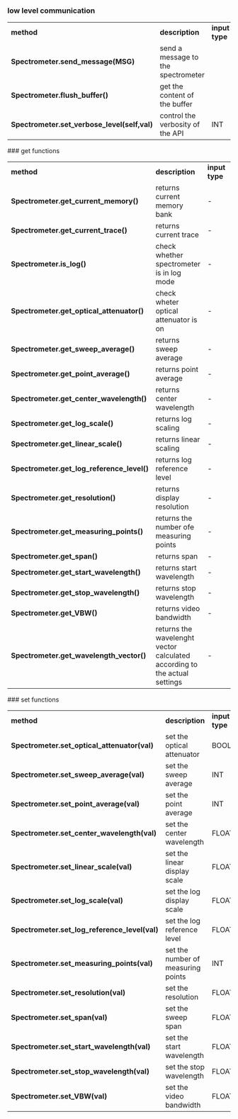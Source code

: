 ### low level communication 
<table>
<tr> <td><b>method</b></td> <td><b>description</b></td> <td><b>input type</b></td> <td><b>input range</b></td> <td><b>output type</b></td> <td><b>output range</b></td> </tr>
<tr> <td><b>Spectrometer.send_message(MSG)</b></td> <td>send a message to the spectrometer</td> <td></td> <td></td> <td></td> <td></td> </tr>
<tr> <td><b>Spectrometer.flush_buffer()</b></td> <td>get the content of the buffer</td> <td></td> <td></td> <td></td> <td></td> </tr>
<tr> <td><b>Spectrometer.set_verbose_level(self,val)</b></td> <td>control the verbosity of the API </td> <td>INT</td> <td>0,1,2,..</td> <td></td> <td></td> </tr>
</table>
### get functions 
<table>
<tr> <td><b>method</b></td> <td><b>description</b></td> <td><b>input type</b></td> <td><b>input range</b></td> <td><b>output type</b></td> <td><b>output range</b></td> </tr>
<tr> <td><b>Spectrometer.get_current_memory()</b></td> <td>returns current memory bank</td> <td>-</td> <td>-</td> <td>STRING</td> <td>A, B</td> </tr>
<tr> <td><b>Spectrometer.get_current_trace()</b></td> <td>returns current trace</td> <td>-</td> <td>-</td> <td>STRING</td> <td>A or B</td> </tr>
<tr> <td><b>Spectrometer.is_log()</b></td> <td>check whether spectrometer is in log mode</td> <td>-</td> <td>-</td> <td>BOOL</td> <td>True, False</td> </tr>
<tr> <td><b>Spectrometer.get_optical_attenuator()</b></td> <td>check wheter optical attenuator is on</td> <td>-</td> <td>-</td> <td>BOOL</td> <td>True, False</td> </tr>
<tr> <td><b>Spectrometer.get_sweep_average()</b></td> <td>returns sweep average</td> <td>-</td> <td>-</td> <td>INT</td> <td>0=off, 2 .. 1000</td> </tr>
<tr> <td><b>Spectrometer.get_point_average()</b></td> <td>returns point average</td> <td>-</td> <td>-</td> <td>INT</td> <td>0=off, 2 .. 1000</td> </tr>
<tr> <td><b>Spectrometer.get_center_wavelength()</b></td> <td>returns center wavelength</td> <td>-</td> <td>-</td> <td>FLOAT</td> <td>600.0  .. 1750.0 (in nm)</td> </tr>
<tr> <td><b>Spectrometer.get_log_scale()</b></td> <td>returns log scaling</td> <td>-</td> <td>-</td> <td>FLOAT</td> <td>0.1 .. 10.0 (in UNIT?)</td> </tr>
<tr> <td><b>Spectrometer.get_linear_scale()</b></td> <td>returns linear scaling</td> <td>-</td> <td>-</td> <td>FLOAT</td> <td>1e-12 .. 1.0 (in W/div ??? check unit)</td> </tr>
<tr> <td><b>Spectrometer.get_log_reference_level()</b></td> <td>returns log reference level</td> <td>-</td> <td>-</td> <td>FLOAT</td> <td>-90.0 .. 30.0 (in UNIT?)</td> </tr>
<tr> <td><b>Spectrometer.get_resolution()</b></td> <td>returns display resolution</td> <td>-</td> <td>-</td> <td>FLOAT</td> <td>[0.07,0.1,0.2,0.5,1.0] (in nm)</td> </tr>
<tr> <td><b>Spectrometer.get_measuring_points()</b></td> <td>returns the number ofe measuring points</td> <td>-</td> <td>-</td> <td>INT</td> <td>[51,101,251,501,1001,2001,5001]</td> </tr>
<tr> <td><b>Spectrometer.get_span()</b></td> <td>returns span</td> <td>-</td> <td>-</td> <td>FLOAT</td> <td>0.2 .. 1200.0 (in nm)</td> </tr>
<tr> <td><b>Spectrometer.get_start_wavelength()</b></td> <td>returns start wavelength</td> <td>-</td> <td>-</td> <td>FLOAT</td> <td>600.0 .. 1750.0 (in nm)</td> </tr>
<tr> <td><b>Spectrometer.get_stop_wavelength()</b></td> <td>returns stop wavelength</td> <td>-</td> <td>-</td> <td>FLOAT</td> <td>600.0 .. 1800.0 (in nm)</td> </tr>
<tr> <td><b>Spectrometer.get_VBW()</b></td> <td>returns video bandwidth</td> <td>-</td> <td>-</td> <td>FLOAT</td> <td>[1e1,1e2,1e3,1e4,1e5,1e6] (in Hz)</td> </tr>
<tr> <td><b>Spectrometer.get_wavelength_vector()</b></td> <td>returns the wavelenght vector calculated according to the actual settings</td> <td>-</td> <td>-</td> <td>List of FLOAT</td> <td>600.0 .. 800.0  (in nm)</td> </tr>
</table>
### set functions 
<table>
<tr> <td><b>method</b></td> <td><b>description</b></td> <td><b>input type</b></td> <td><b>input range</b></td> <td><b>output type</b></td> <td><b>output range</b></td> </tr>
<tr> <td><b>Spectrometer.set_optical_attenuator(val)</b></td> <td>set the optical attenuator</td> <td>BOOL</td> <td>True, False</td> <td></td> <td></td> </tr>
<tr> <td><b>Spectrometer.set_sweep_average(val)</b></td> <td>set the sweep average</td> <td>INT</td> <td>0 (off), 2..1000</td> <td></td> <td></td> </tr>
<tr> <td><b>Spectrometer.set_point_average(val)</b></td> <td>set the point average</td> <td>INT</td> <td>0 (off), 2..1000</td> <td></td> <td></td> </tr>
<tr> <td><b>Spectrometer.set_center_wavelength(val)</b></td> <td>set the center wavelength</td> <td>FLOAT</td> <td>600.0 .. 1750.0  (in nm)</td> <td></td> <td></td> </tr>
<tr> <td><b>Spectrometer.set_linear_scale(val)</b></td> <td>set the linear display scale</td> <td>FLOAT</td> <td>1.0e-12 .. 1.0 (in UNIT?)</td> <td></td> <td></td> </tr>
<tr> <td><b>Spectrometer.set_log_scale(val)</b></td> <td>set the log display scale</td> <td>FLOAT</td> <td>0.1 .. 10.0 (in UNIT?)</td> <td></td> <td></td> </tr>
<tr> <td><b>Spectrometer.set_log_reference_level(val)</b></td> <td>set the log reference level</td> <td>FLOAT</td> <td>-90.0..30.0 (in UNIT?)</td> <td></td> <td></td> </tr>
<tr> <td><b>Spectrometer.set_measuring_points(val)</b></td> <td>set the number of measuring points</td> <td>INT</td> <td>[51,101,251,501,1001,2001,5001]</td> <td></td> <td></td> </tr>
<tr> <td><b>Spectrometer.set_resolution(val)</b></td> <td>set the resolution</td> <td>FLOAT</td> <td>[0.07,0.1,0.2,0.5,1.0] (in nm)</td> <td></td> <td></td> </tr>
<tr> <td><b>Spectrometer.set_span(val)</b></td> <td>set the sweep span</td> <td>FLOAT</td> <td>0.2 .. 1200.0  (in nm)</td> <td></td> <td></td> </tr>
<tr> <td><b>Spectrometer.set_start_wavelength(val)</b></td> <td>set the start wavelength</td> <td>FLOAT</td> <td>600.0 .. 1750.0 (in nm)</td> <td></td> <td></td> </tr>
<tr> <td><b>Spectrometer.set_stop_wavelength(val)</b></td> <td>set the stop wavelength</td> <td>FLOAT</td> <td>600.0 .. 1800.0 (in nm)</td> <td></td> <td></td> </tr>
<tr> <td><b> Spectrometer.set_VBW(val)</b></td> <td>set the video bandwidth</td> <td>FLOAT</td> <td>[1e1,1e2,1e3,1e4,1e5,1e6] (in Hz)</td> <td></td> <td></td> </tr>
</table>
